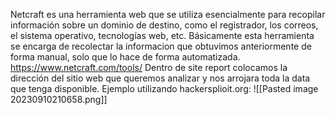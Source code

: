 Netcraft es una herramienta web que se utiliza esencialmente para recopilar información sobre un dominio de destino, como el registrador, los correos, el sistema operativo, tecnologías web, etc.
Básicamente esta herramienta se encarga de recolectar la informacion que obtuvimos anteriormente de forma manual, solo que lo hace de forma automatizada.
https://www.netcraft.com/tools/
Dentro de site report colocamos la dirección del sitio web que queremos analizar y nos arrojara toda la data que tenga disponible.
Ejemplo utilizando hackersplioit.org:
![[Pasted image 20230910210658.png]]

